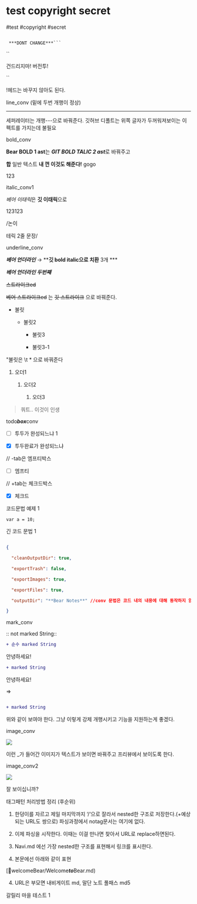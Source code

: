 # test copyright secret

#test #copyright #secret

```배시

 ***DONT CHANGE***```	

```

``

건드리지마! 버전투!

``



!헤드는 바꾸지 않아도 된다.



line_conv (밑에 두번 개행이 정상)


---

세퍼레이터는 개행---으로 바꿔준다. 깃허브 디폴트는 위쪽 글자가 두꺼워져보이는 이펙트를 가지는데 불필요



bold_conv

**Bear BOLD 1 ast**는 ***GIT BOLD TALIC 2 ast***로 바꿔주고

**합** 일반 텍스트 **내 껀 이것도 해준다!** gogo

123

italic_conv1

*베어 이태릭*은 **깃 이태릭**으로

123123

/논이

테릭 2줄 문장/



underline_conv

***베어 언더라인*** → ****깃 bold italic으로 치환** 3개 *** 

***베어 언더라인 두번째***



~~스트라이크ed~~

~~베어 스트라이크ed~~ 는  ~~깃 스트라이크~~ 으로 바꿔준다.



* 불릿

	* 불릿2

		* 불릿3

		* 불릿3-1

"불릿은 \t * 으로 바꿔준다



1. 오더1

	1. 오더2

		1. 오더3



> 쿼트.. 이것이 인생



todo***box***conv

-	[ ] 투두가 완성되느냐 1

+	[x] 투두완료가 완성되느냐







// -tab은 엠프티박스

-	[ ] 엠프티

// +tab는 체크드박스

+	[x] 체크드



코드문법 예제 1

`var a = 10;`



긴 코드 문법 1

```json

{

  "cleanOutputDir": true,

  "exportTrash": false,

  "exportImages": true,

  "exportFiles": true,

  "outputDir": "**Bear Notes**" //conv 문법은 코드 내의 내용에 대해 동작하지 않아야함

}

```



mark_conv



:: not marked String::



```diff
+ 순수 marked String
```




안녕하세요! 
```diff
+ marked String
```
 안녕하세요!


=>

```diff

+ marked String

```

위와 같이 보여야 한다. 그냥 이렇게 강제 개행시키고 기능을 지원하는게 좋겠다.



image_conv

![](/BearImages/857FEE57-5AE8-496F-990A-2C57ED2BD202-979-00001857014E6B40/Screen_Shot_2022-07-03_at_7.47.50.png)

이런 _가 들어간 이미지가 텍스트가 보이면 바꿔주고 프리뷰에서 보이도록 한다.

image_conv2

![](/BearImages/1D7EB121-E87C-4437-ACB6-CAA19DA70E4D-979-00001857014ED0BA/::image::.png)

잘 보이십니까?



태그패턴 처리방법 정리 (후순위)



1) 한덩이를 자르고 제일 마지막까지 ‘/‘으로 잘라서 nested한 구조로 저장한다.(+예상되는 URL도 쌍으로) 파싱과정에서 notag문서는 여기에 없다.

2) 이제 파싱을 시작한다. 이때는 이걸 만나면 찾아서 URL로 replace하면된다.

3) Navi.md 에선 가장 nested한 구조를 표현해서 링크를 표시한다.

4) 본문에선 아래와 같이 표현

[🔗welcomeBear/Welcome***to***Bear.md)

4) URL은 부모면 내비게이트 md, 말단 노트 풀패스 md5



갈릴리 마을 테스트 1

<!-- {BearID:B434F232-64F1-4E35-B4E1-546366EE8E0B-979-00001857014E63BE} -->
